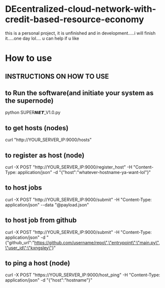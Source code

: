 # DEcentralized-cloud-network-with-credit-based-resource-economy
this is a personal project, it is unfinished and in development.....i will finish it.....one day lol....
u can help if u like
# How to use
## INSTRUCTIONS ON HOW TO USE 
## to Run the software(and initiate your system as the supernode)
python SUPER𝙉𝙀𝙏_V1.0.py

## to get hosts (nodes)
curl "http://YOUR_SERVER_IP:9000/hosts"

## to register as host (node)
curl -X POST "http://YOUR_SERVER_IP:9000/register_host" -H "Content-Type: application/json" -d "{\"host\":\"whatever-hostname-ya-want-lol\"}"

## to host jobs
curl -X POST "http://YOUR_SERVER_IP:9000/submit" -H "Content-Type: application/json" --data "@payload.json"

## to host job from github
curl -X POST "http://YOUR_SERVER_IP:9000/submit" -H "Content-Type: application/json" -d "{\"github_url\":\"https://github.com/username/repo\",\"entrypoint\":\"main.py\",\"user_id\":\"kxngsley\"}"


## to ping a host (node)
curl -X POST "https://YOUR_SERVER_IP:9000/host_ping" -H "Content-Type: application/json" -d "{\"host\":\"hostname\"}"

